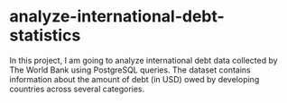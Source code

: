 # analyze-international-debt-statistics
In this project, I am going to analyze international debt data collected by The World Bank using PostgreSQL queries. The dataset contains information about the amount of debt (in USD) owed by developing countries across several categories. 
